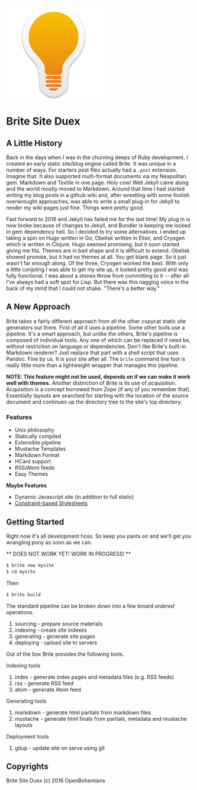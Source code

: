 ![Light-bulb!](logo.png)

# Brite Site Duex


## A Little History

Back in the days when I was in the churning deeps of Ruby development, I created an early
static site/blog engine called Brite. It was unique in a number of ways. For starters
post files actually had a `.post` extension. Imagine that. It also supported multi-format
documents via my Neapolitan gem. Markdown and Textile in one page. Holy cow! Well Jekyll
came along and the world mostly moved to Markdown. Around that time I had started writing
my blog posts in a github wiki and, after wrestling with some foolish overwrought approaches,
was able to write a small plug-in for Jekyll to render my wiki pages just fine. Things were
pretty good.

Fast forward to 2016 and Jekyll has failed me for the last time! My plug in is now broke 
because of changes to Jekyll, and Bundler is keeping me locked in gem dependency hell. So
I decided to try some alternatives. I ended up taking a spin on Hugo written in Go, Obelisk
written in Elixir, and Cryogen which is written in Clojure. Hugo seemed promising, but it 
soon started giving me fits. Themes are in bad shape and it is difficult to extend. Obelisk
showed promise, but it had no themes at all. You get blank page. So it just wasn't far enough
along. Of the three, Cryogen worked the best. With only a little conjoling I was able to get
my site up, it looked pretty good and was fully functional. I was about a stones throw from
committing to it -- after all I've always had a soft spot for Lisp. But there was this nagging
voice in the back of my mind that I could not shake. "There's a better way."


## A New Approach

Brite takes a fairly different approach from all the other copycat static site generators
out there. First of all it uses a pipeline. Some other tools use a pipeline. It's a smart
approach, but unlike the others, Brite's pipeline is composed of individual tools. Any one
of which can be replaced if need be, without restriction on language or dependencies.
Don't like Brite's built-in Markdown renderer? Just replace that part with a shell script
that uses Pandoc. Fine by us. It is your site after all. The `brite` command line tool
is really little more than a lightweight wrapper that manages this pipeline.

**NOTE: This feature might not be used, depends on if we can make it work well with themes.**
Another distinction of Brite is its use of *acquisition*. Acquisition is a concept
borrowed from Zope (if any of you remember that). Essentially layouts are searched for starting
with the location of the source document and continues up the directory tree to the site's top
directory.

### Features

* Unix philosophy
* Statically compiled 
* Extensible pipeline
* Mustache Templates
* Markdown Format
* HCard support
* RSS/Atom feeds
* Easy Themes

**Maybe Features**

* Dynamic Javascript site (in addition to full static)
* [Constraint-based Stylesheets](http://gridstylesheets.org/)


## Getting Started

Right now it's all development hoss. So keep you pants on and we'll get you wrangling pony as soon
as we can.

** DOES NOT WORK YET! WORK IN PROGRESS! **

```bash
$ brite new mysite
$ cd mysite
```

Then

```bash
$ brite build
```

The standard pipeline can be broken down into a few broard *ordered* operations.

1. sourcing   - prepare source materials
2. indexing   - create site indexes
3. generating - generate site pages
4. deploying  - upload site to servers

Out of the box Brite provides the following tools.

Indexing tools

1. index  - generate index pages and metadata files (e.g. RSS feeds)
2. rss    - generate RSS feed
3. atom   - generate Atom feed

Generating tools 

1. markdown  - generate html partials from markdown files
2. mustache  - generate html finals from partials, metadata and mustache layouts

Deployment tools

1. gitup - update site on serve using git


## Copyrights

Brite Site Duex (c) 2016 OpenBohemians

